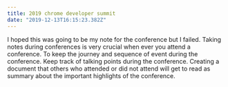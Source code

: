 ```yaml
---
title: 2019 chrome developer summit
date: "2019-12-13T16:15:23.382Z"
---
```

I hoped this was going to be my note for the conference but I failed. Taking notes during conferences is very crucial when ever you attend a conference. To keep the journey and sequence of event during the conference. Keep track of talking points during the conference. Creating a document that others who attended or did not attend will get to read as summary about the important highlights of the conference.
